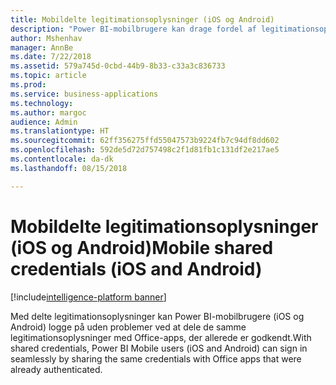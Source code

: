 ```yaml
---
title: Mobildelte legitimationsoplysninger (iOS og Android)
description: "Power BI-mobilbrugere kan drage fordel af legitimationsoplysninger, der deles med andre Microsoft-apps, som er installeret på mobilenheden, i en effektiv logonproces."
author: Mshenhav
manager: AnnBe
ms.date: 7/22/2018
ms.assetid: 579a745d-0cbd-44b9-8b33-c33a3c836733
ms.topic: article
ms.prod: 
ms.service: business-applications
ms.technology: 
ms.author: margoc
audience: Admin
ms.translationtype: HT
ms.sourcegitcommit: 62ff356275ffd55047573b9224fb7c94df8dd602
ms.openlocfilehash: 592de5d72d757498c2f1d81fb1c131df2e217ae5
ms.contentlocale: da-dk
ms.lasthandoff: 08/15/2018

---
```

# <a name="mobile-shared-credentials-ios-and-android"></a><span data-ttu-id="05729-103">Mobildelte legitimationsoplysninger (iOS og Android)</span><span class="sxs-lookup"><span data-stu-id="05729-103">Mobile shared credentials (iOS and Android)</span></span>

[!include[intelligence-platform banner](../../includes/intelligence-platform.md)]




<span data-ttu-id="05729-104">Med delte legitimationsoplysninger kan Power BI-mobilbrugere (iOS og Android) logge på uden problemer ved at dele de samme legitimationsoplysninger med Office-apps, der allerede er godkendt.</span><span class="sxs-lookup"><span data-stu-id="05729-104">With shared credentials, Power BI Mobile users (iOS and Android) can sign in seamlessly by sharing the same credentials with Office apps that were already authenticated.</span></span>

